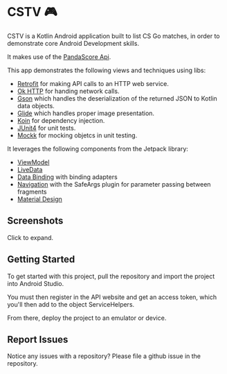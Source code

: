 # CSTV 🎮
 
CSTV is a Kotlin Android application built to list CS Go matches, in order to demonstrate core Android Development skills.

It makes use of the [PandaScore Api](https://pandascore.co/).
  
This app demonstrates the following views and techniques using libs:  
  
* [Retrofit](https://square.github.io/retrofit/) for making API calls to an HTTP web service.  
* [Ok HTTP](https://square.github.io/okhttp/) for handing network calls.
* [Gson](https://github.com/google/gson)  which handles the deserialization of the returned JSON to Kotlin data objects. 
* [Glide](https://bumptech.github.io/glide/)  which handles proper image presentation. 
* [Koin](https://insert-koin.io/docs/reference/koin-android/start) for dependency injection.
* [JUnit4](https://junit.org/junit4/) for unit tests.
* [Mockk](https://mockk.io/ANDROID.html) for mocking objetcs in unit testing.

It leverages the following components from the Jetpack library:  
* [ViewModel](https://developer.android.com/topic/libraries/architecture/viewmodel)  
* [LiveData](https://developer.android.com/topic/libraries/architecture/livedata)  
* [Data Binding](https://developer.android.com/topic/libraries/data-binding/) with binding adapters  
* [Navigation](https://developer.android.com/topic/libraries/architecture/navigation/) with the SafeArgs plugin for parameter passing between fragments  
* [Material Design](https://m3.material.io/)

## Screenshots

Click to expand.<br>
  
  
## Getting Started  
  
To get started with this project, pull the repository and import the project into Android Studio. 

You must then register in the API website and get an access token, which you'll then add to the object ServiceHelpers.

From there, deploy the project to an emulator or device.
  
## Report Issues  
Notice any issues with a repository? Please file a github issue in the repository.
